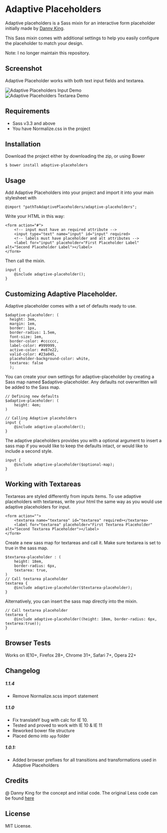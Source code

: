 Adaptive Placeholders
====================

Adaptive placeholders is a Sass mixin for an interactive form placeholder initially made by [Danny King](https://twitter.com/dannykingme). 

This Sass mixin comes with additional settings to help you easily configure the placeholder to match your design. 

Note: I no longer maintain this repository. 

## Screenshot 

Adaptive Placeholder works with both text input fields and textarea. 

![Adaptive Placeholders Input Demo](screenshots/input.gif "Adaptive Placeholders Input Demo")
![Adaptive Placeholders Textarea Demo](screenshots/textarea.gif "Adaptive Placeholders Textarea Demo")

## Requirements 

- Sass v3.3 and above 
- You have Normalize.css in the project 

## Installation 

Download the project either by downloading the zip, or using Bower

    $ bower install adaptive-placeholders

## Usage 

Add Adaptive Placeholders into your project and import it into your main stylesheet with 

    @import "pathToAdaptivePlaceholders/adaptive-placeholders"; 

Write your HTML in this way: 

    <form action="#">
        <!-- input must have an required attribute -->
        <input type="text" name="input" id="input" required>
        <!-- labels must have placeholder and alt attributes -->
        <label for="input" placeholder="First Placeholder Label" alt="Second Placeholder Label"></label>
    </form>

Then call the mixin. 

    input {
        @include adaptive-placeholder();
    }

## Customizing Adaptive Placeholder. 

Adaptive placeholder comes with a set of defaults ready to use. 

    $adaptive-placeholder: (
      height: 3em,
      margin: 1em,
      border: 1px,
      border-radius: 1.5em,
      font-size: 1em,
      border-color: #cccccc,
      label-color: #999999,
      active-color: #e87e22,
      valid-color: #23a045,
      placeholder-background-color: white,
      textarea: false
      );

You can create your own settings for adaptive-placeholder by creating a Sass map named $adaptive-placeholder. Any defaults not overwritten will be added to the Sass map. 

    // Defining new defaults
    $adaptive-placeholder: (
        height: 4em; 
    )

    // Calling Adaptive placeholders
    input {
        @include adaptive-placeholder(); 
    }

The adaptive placeholders provides you with a optional argument to insert a sass map if you would like to keep the defaults intact, or would like to include a second style. 

    input {
        @include adaptive-placeholder($optional-map); 
    }

## Working with Textareas 

Textareas are styled differently from inputs items. To use adaptive placeholders with textareas, write your html the same way as you would use adaptive placeholders for input. 

    <form action="">
        <textarea name="textarea" id="textarea" required></textarea>
        <label for="textarea" placeholder="First Textarea Placeholder" alt="Second Textarea Placeholder"></label>
    </form>

Create a new sass map for textareas and call it. Make sure textarea is set to true in the sass map. 

    $textarea-placeholder : (
        height: 18em, 
        border-radius: 6px,
        textarea: true, 
    )
    // Call textarea placeholder 
    textarea {
        @include adaptive-placeholder($textarea-placeholder); 
    }

Alternatively, you can insert the sass map directly into the mixin. 

    // Call textarea placeholder 
    textarea {
        @include adaptive-placeholder((height: 18em, border-radius: 6px, textarea:true)); 
    }

## Browser Tests

Works on IE10+, Firefox 28+, Chrome 31+, Safari 7+, Opera 22+ 

## Changelog 

##### 1.1.4
- Remove Normalize.scss import statement 

##### 1.1.0
- Fix translateY bug with calc for IE 10. 
- Tested and proved to work with IE 10 & IE 11
- Reworked bower file structure 
- Placed demo into `app` folder

##### 1.0.1: 

- Added browser prefixes for all transitions and transformations used in Adaptive Placeholders

## Credits 

@ Danny King for the concept and initial code. The original Less code can be found [here](http://codepen.io/dannykingme/pen/IvFuB)

## License 

MIT License. 
